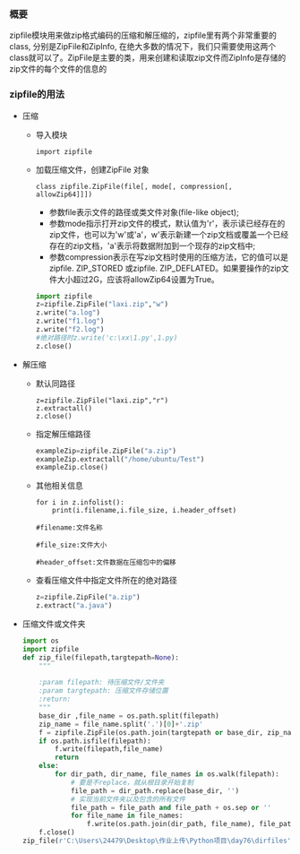 ### 概要

zipfile模块用来做zip格式编码的压缩和解压缩的，zipfile里有两个非常重要的class, 分别是ZipFile和ZipInfo, 在绝大多数的情况下，我们只需要使用这两个class就可以了。ZipFile是主要的类，用来创建和读取zip文件而ZipInfo是存储的zip文件的每个文件的信息的

### zipfile的用法

+ 压缩

  + 导入模块

    ```
    import zipfile
    ```

  + 加载压缩文件，创建ZipFile 对象

    `class zipfile.ZipFile(file[, mode[, compression[, allowZip64]]])`

    + 参数file表示文件的路径或类文件对象(file-like object);
    + 参数mode指示打开zip文件的模式，默认值为'r'，表示读已经存在的zip文件，也可以为'w'或'a'，w'表示新建一个zip文档或覆盖一个已经存在的zip文档，'a'表示将数据附加到一个现存的zip文档中;
    + 参数compression表示在写zip文档时使用的压缩方法，它的值可以是zipfile. ZIP_STORED 或zipfile. ZIP_DEFLATED。如果要操作的zip文件大小超过2G，应该将allowZip64设置为True。

    ```python
    import zipfile
    z=zipfile.ZipFile("laxi.zip","w")
    z.write("a.log")
    z.write("f1.log")
    z.write("f2.log")
    #绝对路径时z.write('c:\xx\1.py',1.py)
    z.close()
    ```

+ 解压缩

  + 默认同路径

    ```
    z=zipfile.ZipFile("laxi.zip","r")
    z.extractall()
    z.close()
    ```

  + 指定解压缩路径

    ```python
    exampleZip=zipfile.ZipFile("a.zip")
    exampleZip.extractall("/home/ubuntu/Test")
    exampleZip.close()
    ```

  + 其他相关信息

    ```
    for i in z.infolist():
    	print(i.filename,i.file_size, i.header_offset)
    
    #filename:文件名称
    
    #file_size:文件大小
    
    #header_offset:文件数据在压缩包中的偏移
    ```

  + 查看压缩文件中指定文件所在的绝对路径

    ```python
    z=zipfile.ZipFile("a.zip")
    z.extract("a.java") 
    ```

+ 压缩文件或文件夹

  ```python
  import os
  import zipfile
  def zip_file(filepath,targtepath=None):
      """
      
      :param filepath: 待压缩文件/文件夹
      :param targtepath: 压缩文件存储位置
      :return: 
      """
      base_dir ,file_name = os.path.split(filepath)
      zip_name = file_name.split('.')[0]+'.zip'
      f = zipfile.ZipFile(os.path.join(targtepath or base_dir, zip_name), 'w', zipfile.ZIP_DEFLATED)
      if os.path.isfile(filepath):
          f.write(filepath,file_name)
          return
      else:
          for dir_path, dir_name, file_names in os.walk(filepath):
              # 要是不replace，就从根目录开始复制
              file_path = dir_path.replace(base_dir, '')
              # 实现当前文件夹以及包含的所有文件
              file_path = file_path and file_path + os.sep or ''
              for file_name in file_names:
                  f.write(os.path.join(dir_path, file_name), file_path + file_name)
      f.close()
  zip_file(r'C:\Users\24479\Desktop\作业上传\Python项目\day76\dirfiles',r'C:\Users\24479\Desktop\TEST')
  ```

  

